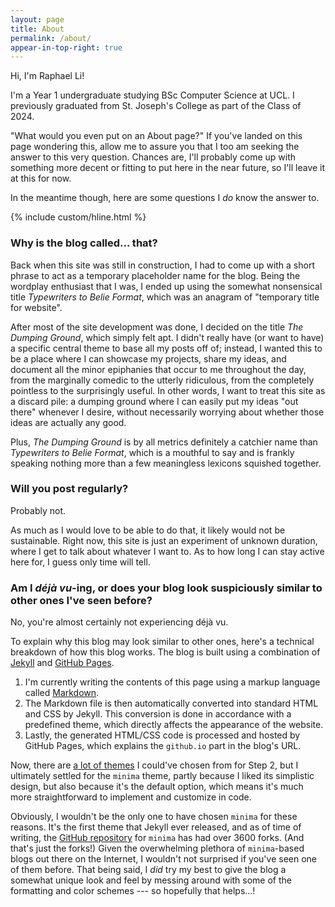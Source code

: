 ```yaml
---
layout: page
title: About
permalink: /about/
appear-in-top-right: true
---
```


Hi, I'm Raphael Li!

I'm a Year 1 undergraduate studying BSc Computer Science at UCL. I previously graduated from St. Joseph's College as part of the Class of 2024.

"What would you even put on an About page?" If you've landed on this page wondering this, allow me to assure you that I too am seeking the answer to this very question. Chances are, I'll probably come up with something more decent or fitting to put here in the near future, so I'll leave it at this for now.

In the meantime though, here are some questions I _do_ know the answer to.

{% include custom/hline.html %}
<br>


### Why is the blog called... that?

Back when this site was still in construction, I had to come up with a short phrase to act as a temporary placeholder name for the blog. Being the wordplay enthusiast that I was, I ended up using the somewhat nonsensical title _Typewriters to Belie Format_, which was an anagram of "temporary title for website".

After most of the site development was done, I decided on the title _The Dumping Ground_, which simply felt apt. I didn't really have (or want to have) a specific central theme to base all my posts off of; instead, I wanted this to be a place where I can showcase my projects, share my ideas, and document all the minor epiphanies that occur to me throughout the day, from the marginally comedic to the utterly ridiculous, from the completely pointless to the surprisingly useful. In other words, I want to treat this site as a discard pile: a dumping ground where I can easily put my ideas "out there" whenever I desire, without necessarily worrying about whether those ideas are actually any good.

Plus, _The Dumping Ground_ is by all metrics definitely a catchier name than _Typewriters to Belie Format_, which is a mouthful to say and is frankly speaking nothing more than a few meaningless lexicons squished together.


### Will you post regularly?

Probably not.

As much as I would love to be able to do that, it likely would not be sustainable. Right now, this site is just an experiment of unknown duration, where I get to talk about whatever I want to. As to how long I can stay active here for, I guess only time will tell.


### Am I _déjà vu_-ing, or does your blog look suspiciously similar to other ones I've seen before?

No, you're almost certainly not experiencing déjà vu.

To explain why this blog may look similar to other ones, here's a technical breakdown of how this blog works. The blog is built using a combination of [Jekyll](https://jekyllrb.com) and [GitHub Pages](https://pages.github.com).

1. I'm currently writing the contents of this page using a markup language called [Markdown](https://www.markdownguide.org).
1. The Markdown file is then automatically converted into standard HTML and CSS by Jekyll. This conversion is done in accordance with a predefined theme, which directly affects the appearance of the website. 
1. Lastly, the generated HTML/CSS code is processed and hosted by GitHub Pages, which explains the ```github.io``` part in the blog's URL.

Now, there are [a lot of themes](https://pages.github.com/themes/) I could've chosen from for Step 2, but I ultimately settled for the ```minima``` theme, partly because I liked its simplistic design, but also because it's the default option, which means it's much more straightforward to implement and customize in code.

Obviously, I wouldn't be the only one to have chosen ```minima``` for these reasons. It's the first theme that Jekyll ever released, and as of time of writing, the [GitHub repository](https://github.com/jekyll/minima) for ```minima``` has had over 3600 forks. (And that's just the forks!) Given the overwhelming plethora of ```minima```-based blogs out there on the Internet, I wouldn't not surprised if you've seen one of them before. That being said, I _did_ try my best to give the blog a somewhat unique look and feel by messing around with some of the formatting and color schemes --- so hopefully that helps...!